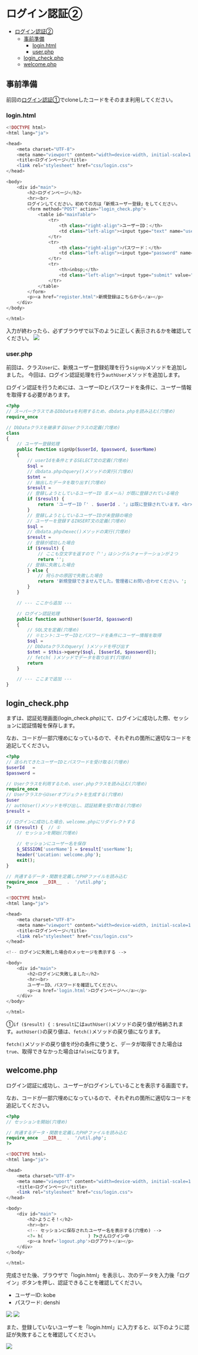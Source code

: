﻿# ログイン認証②

- [ログイン認証②](#ログイン認証)
  - [事前準備](#事前準備)
    - [login.html](#loginhtml)
    - [user.php](#userphp)
  - [login\_check.php](#login_checkphp)
  - [welcome.php](#welcomephp)

## 事前準備

前回の[ログイン認証①](../login-i/README.md)でcloneしたコードをそのまま利用してください。

### login.html

```php
<!DOCTYPE html>
<html lang="ja">

<head>
    <meta charset="UTF-8">
    <meta name="viewport" content="width=device-width, initial-scale=1.0">
    <title>ログインページ</title>
    <link rel="stylesheet" href="css/login.css">
</head>

<body>
    <div id="main">
        <h2>ログインページ</h2>
        <hr><br>
        ログインしてください。初めての方は「新規ユーザー登録」をしてください。
        <form method="POST" action="login_check.php">
            <table id="mainTable">
                <tr>
                    <th class="right-align">ユーザーID：</th>
                    <td class="left-align"><input type="text" name="userId" required></td>
                </tr>
                <tr>
                    <th class="right-align">パスワード：</th>
                    <td class="left-align"><input type="password" name="password" required></td>
                </tr>
                <tr>
                    <th>&nbsp;</th>
                    <td class="left-align"><input type="submit" value="ログイン"></td>
                </tr>
            </table>
        </form>
        <p><a href="register.html">新規登録はこちらから</a></p>
    </div>
</body>

</html>
```

入力が終わったら、必ずブラウザで以下のように正しく表示されるかを確認してください。
![](./images/login_html_display.png)

### user.php

前回は、クラス`User`に、新規ユーザー登録処理を行う`signUp`メソッドを追加しました。
今回は、ログイン認証処理を行う`authUser`メソッドを追加します。

ログイン認証を行うためには、ユーザーIDとパスワードを条件に、ユーザー情報を取得する必要があります。

```php
<?php
// スーパークラスであるDbDataを利用するため、dbdata.phpを読み込む(穴埋め)
require_once 

// DbDataクラスを継承するUserクラスの定義(穴埋め)
class 
{
    // ユーザー登録処理
    public function signUp($userId, $password, $userName)
    {
        // userIdを条件とするSELECT文の定義(穴埋め)
        $sql = 
        // dbdata.phpのquery()メソッドの実行(穴埋め)
        $stmt = 
        // 抽出したデータを取り出す(穴埋め)
        $result = 
        // 登録しようとしているユーザーID（Eメール）が既に登録されている場合
        if ($result) {
            return 'ユーザーID「' . $userId . '」は既に登録されています。<br>他のユーザーIDをご利用ください。';
        }
        // 登録しようとしているユーザーIDが未登録の場合
        // ユーザーを登録するINSERT文の定義(穴埋め)
        $sql = 
        // dbdata.phpのexec()メソッドの実行(穴埋め)
        $result = 
        // 登録が成功した場合
        if ($result) {
            // ここも空文字を返すので「''」はシングルクォーテーションが２つ
            return '';
        // 登録に失敗した場合
        } else {
            // 何らかの原因で失敗した場合
            return '新規登録できませんでした。管理者にお問い合わせください。';
        }
    }

    // --- ここから追加 ---

    // ログイン認証処理
    public function authUser($userId, $password)
    {
        // SQL文を定義(穴埋め)
        // ※ヒント:ユーザーIDとパスワードを条件にユーザー情報を取得
        $sql = 
        // DbDataクラスのquery( )メソッドを呼び出す
        $stmt = $this->query($sql, [$userId, $password]);
        // fetch( )メソッドでデータを取り出す(穴埋め)
        return 
    }

    // --- ここまで追加 ---
}

```

## login_check.php

まずは、認証処理画面(login_check.php)にて、ログインに成功した際、セッションに認証情報を保存します。

なお、コードが一部穴埋めになっているので、それぞれの箇所に適切なコードを追記してください。

```php
<?php
// 送られてきたユーザーIDとパスワードを受け取る(穴埋め)
$userId   = 
$password = 

// Userクラスを利用するため、user.phpクラスを読み込む(穴埋め)
require_once 
// UserクラスからUserオブジェクトを生成する(穴埋め)
$user 
// authUser()メソッドを呼び出し、認証結果を受け取る(穴埋め)
$result = 

// ログインに成功した場合、welcome.phpにリダイレクトする
if ($result) {  // ①
    // セッションを開始(穴埋め)
    
    // セッションにユーザー名を保存
    $_SESSION['userName'] = $result['userName'];
    header('Location: welcome.php');
    exit();
}

// 共通するデータ・関数を定義したPHPファイルを読み込む
require_once  __DIR__  .  '/util.php';
?>

<!DOCTYPE html>
<html lang="ja">

<head>
    <meta charset="UTF-8">
    <meta name="viewport" content="width=device-width, initial-scale=1.0">
    <title>ログインページ</title>
    <link rel="stylesheet" href="css/login.css">
</head>

<!-- ログインに失敗した場合のメッセージを表示する -->

<body>
    <div id="main">
        <h2>ログインに失敗しました</h2>
        <hr><br>
        ユーザーID、パスワードを確認してください。
        <p><a href='login.html'>ログインページへ</a></p>
    </div>
</body>

</html>
```

①`if ($result) { `: `$result`には`authUser()`メソッドの戻り値が格納されます。`authUser()`の戻り値は、`fetch()`メソッドの戻り値になります。

`fetch()`メソッドの戻り値をif分の条件に使うと、データが取得できた場合は`true`、取得できなかった場合は`false`になります。

## welcome.php

ログイン認証に成功し、ユーザーがログインしていることを表示する画面です。

なお、コードが一部穴埋めになっているので、それぞれの箇所に適切なコードを追記してください。


```php
<?php
// セッションを開始(穴埋め)

// 共通するデータ・関数を定義したPHPファイルを読み込む
require_once  __DIR__  .  '/util.php';
?>

<!DOCTYPE html>
<html lang="ja">

<head>
    <meta charset="UTF-8">
    <meta name="viewport" content="width=device-width, initial-scale=1.0">
    <title>ログインページ</title>
    <link rel="stylesheet" href="css/login.css">
</head>

<body>
    <div id="main">
        <h2>ようこそ！</h2>
        <hr><br>
        <!-- セッションに保存されたユーザー名を表示する(穴埋め) -->
        <?= h(                 ) ?>さんログイン中
        <p><a href='logout.php'>ログアウト</a></p>
    </div>
</body>

</html>
```

完成させた後、ブラウザで「login.html」を表示し、次のデータを入力後「ログイン」ボタンを押し、認証できることを確認してください。

- ユーザーID: kobe
- パスワード: denshi

![](./images/login_html_display_input.png)
![](./images/welcome_php_display.png)

また、登録していないユーザーを「login.html」に入力すると、以下のように認証が失敗することを確認してください。

![](./images/login_html_display_error.png)
